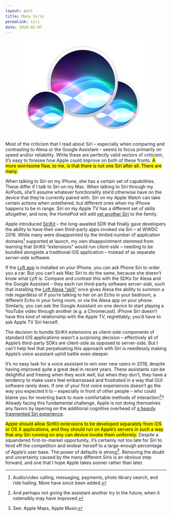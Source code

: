 ```yaml
---
layout: post
title: Many Siris
permalink: siri
date: 2018-02-07
---
```


<figure>
  <img src="/images/siri.png">
</figure>

Most of the criticism that I read about Siri – especially when comparing and contrasting to Alexa or the Google Assistant – seems to focus primarily on speed and/or reliability. While these are perfectly valid vectors of criticism, it’s easy to foresee how Apple could improve on both of these fronts. <mark>A more worrisome flaw, to me, is that there is not one Siri after all. There are many.</mark>

When talking to Siri on my iPhone, she has a certain set of capabilities. These differ if I talk to Siri on my Mac. When talking to Siri through my AirPods, she’ll assume whatever functionality she’d otherwise have on the device that they’re currently paired with. Siri on my Apple Watch can take certain actions when untethered, but different ones when my iPhone happens to be in range. Siri on my Apple TV has a different set of skills altogether, and now, the HomePod will add [yet another Siri](https://twitter.com/stevekovach/status/957978035474649091) to the family.

Apple introduced [SiriKit](https://developer.apple.com/sirikit/) – the long-awaited SDK that finally gave developers the ability to have their own third-party apps invoked via Siri – at WWDC 2016. While many were disappointed by the limited number of application domains[^1] supported at launch, my own disappointment stemmed from learning that SiriKit “extensions” would run _client-side_ – needing to be bundled alongside a traditional iOS application – instead of as separate _server-side_ software.

If the [Lyft app](https://itunes.apple.com/us/app/lyft/id529379082?mt=8) is installed on your iPhone, you can ask Phone Siri to order you a car. But you can’t ask Mac Siri to do the same, because she doesn’t know what Lyft is. Compare and contrast this with the SDKs for Alexa and the Google Assistant – they each run third-party software _server-side_, such that installing the [Lyft Alexa “skill”](https://www.amazon.com/Lyft/dp/B01FV34BGE) once gives Alexa the ability to summon a ride regardless of if you’re talking to her on an Echo in your bedroom, a different Echo in your living room, or via the Alexa app on your phone. Similarly, you can ask the Google Assistant on one device to start playing a YouTube video through another (e.g. a Chromecast). iPhone Siri doesn’t have this kind of relationship with the Apple TV, regrettably; you’d have to ask Apple TV Siri herself.

The decision to bundle SiriKit extensions as client-side components of standard iOS applications wasn’t a surprising decision – effectively all of Apple’s third-party SDKs are client-side as opposed to server-side. But I can’t help feel that perpetuating this approach with Siri is needlessly making Apple’s voice assistant uphill battle even steeper.

It’s no easy task for a voice assistant to win over new users in 2018, despite having improved quite a great deal in recent years. These assistants can be delightful and freeing when they work well, but when they don’t, they have a tendency to make users feel embarrassed and frustrated in a way that GUI software rarely does. If one of your first voice experiences doesn’t go the way you expected it to – especially in front of other people – who could blame you for reverting back to more comfortable methods of interaction[^2]? Already facing this fundamental challenge, Apple is not doing themselves any favors by layering on the additional cognitive overhead of [a heavily fragmented Siri experience]([https://twitter.com/flufffel/status/960935055412604933]).

<mark>Apple should allow SiriKit extensions to be developed separately from iOS or OS X applications, and they should run on Apple’s servers in such a way that <em>any</em> Siri running on <em>any</em> can device invoke them uniformly.</mark> Despite a squandered first-to-market opportunity, it’s certainly not too late for Siri to fend off the competition and endear herself to a large-enough percentage of Apple’s user base. The power of defaults is strong[^3]. Removing the doubt and uncertainty caused by the many different Siris is an obvious step forward, and one that I hope Apple takes sooner rather than later.

[^1]:	Audio/video calling, messaging, payments, photo library search, and ride hailing. More have since been added.

[^2]: And perhaps not giving the assistant another try in the future, when it ostensibly may have improved.

[^3]:	See: Apple Maps, Apple Music
